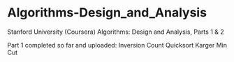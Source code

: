 Algorithms-Design_and_Analysis
==============================

Stanford University (Coursera) Algorithms: Design and Analysis, Parts 1 & 2

Part 1 completed so far and uploaded:
Inversion Count
Quicksort
Karger Min Cut
